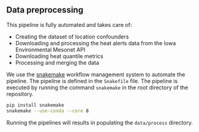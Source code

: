 ## Data preprocessing

This pipeline is fully automated and takes care of:
- Creating the dataset of location confounders
- Downloading and processing the heat alerts data from the Iowa Environmental Mesonet API
- Downloading heat quantile metrics
- Processing and merging the data

We use the [snakemake](https://snakemake.readthedocs.io/en/stable/) workflow management system to automate the pipeline. The pipeline is defined in the `Snakefile` file. The pipeline is executed by running the command `snakemake` in the root directory of the repository.

```bash
pip install snakemake
snakemake --use-conda --core 8
```

Running the pipelines will results in populating the `data/process` directory.